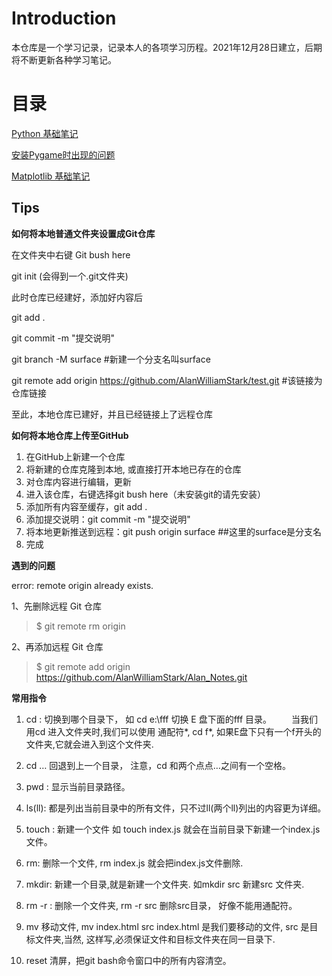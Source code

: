 # Introduction

本仓库是一个学习记录，记录本人的各项学习历程。2021年12月28日建立，后期将不断更新各种学习笔记。

# 目录

[Python 基础笔记](Python基础文档/Python基础.md)

[安装Pygame时出现的问题](Python基础文档/安装Pyganme时出现的问题.md)

[Matplotlib 基础笔记](/Python可视化库的基础知识及语法比较/MatplotlibPyplot基础笔记)







## Tips

**如何将本地普通文件夹设置成Git仓库**

在文件夹中右键 Git bush here

git init (会得到一个.git文件夹)

此时仓库已经建好，添加好内容后

git add . 

git commit -m "提交说明"

git branch -M surface #新建一个分支名叫surface

git remote add origin https://github.com/AlanWilliamStark/test.git #该链接为仓库链接

至此，本地仓库已建好，并且已经链接上了远程仓库

**如何将本地仓库上传至GitHub**

1. 在GitHub上新建一个仓库
2. 将新建的仓库克隆到本地, 或直接打开本地已存在的仓库
3. 对仓库内容进行编辑，更新
4. 进入该仓库，右键选择git bush here（未安装git的请先安装）
5. 添加所有内容至缓存，git add .
6. 添加提交说明：git commit -m "提交说明"
7. 将本地更新推送到远程：git push origin surface   ##这里的surface是分支名
8. 完成

**遇到的问题**

error: remote origin already exists.

1、先删除远程 Git 仓库

> $ git remote rm origin

2、再添加远程 Git 仓库

> $ git remote add origin https://github.com/AlanWilliamStark/Alan_Notes.git

**常用指令**

1. cd : 切换到哪个目录下， 如 cd e:\fff 切换 E 盘下面的fff 目录。
   　　当我们用cd 进入文件夹时,我们可以使用 通配符*, cd f*, 如果E盘下只有一个f开头的文件夹,它就会进入到这个文件夹.

2. cd … 回退到上一个目录， 注意，cd 和两个点点…之间有一个空格。

3. pwd : 显示当前目录路径。

4. ls(ll): 都是列出当前目录中的所有文件，只不过ll(两个ll)列出的内容更为详细。

5. touch : 新建一个文件 如 touch index.js 就会在当前目录下新建一个index.js文件。

6. rm: 删除一个文件, rm index.js 就会把index.js文件删除.

7. mkdir: 新建一个目录,就是新建一个文件夹. 如mkdir src 新建src 文件夹.

8. rm -r : 删除一个文件夹, rm -r src 删除src目录， 好像不能用通配符。

9. mv 移动文件, mv index.html src index.html 是我们要移动的文件, src 是目标文件夹,当然, 这样写,必须保证文件和目标文件夹在同一目录下.

10. reset 清屏，把git bash命令窗口中的所有内容清空。